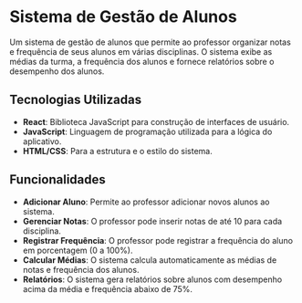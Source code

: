 # Sistema de Gestão de Alunos

Um sistema de gestão de alunos que permite ao professor organizar notas e frequência de seus alunos em várias disciplinas. O sistema exibe as médias da turma, a frequência dos alunos e fornece relatórios sobre o desempenho dos alunos.

## Tecnologias Utilizadas

- **React**: Biblioteca JavaScript para construção de interfaces de usuário.
- **JavaScript**: Linguagem de programação utilizada para a lógica do aplicativo.
- **HTML/CSS**: Para a estrutura e o estilo do sistema.

## Funcionalidades

- **Adicionar Aluno**: Permite ao professor adicionar novos alunos ao sistema.
- **Gerenciar Notas**: O professor pode inserir notas de até 10 para cada disciplina.
- **Registrar Frequência**: O professor pode registrar a frequência do aluno em porcentagem (0 a 100%).
- **Calcular Médias**: O sistema calcula automaticamente as médias de notas e frequência dos alunos.
- **Relatórios**: O sistema gera relatórios sobre alunos com desempenho acima da média e frequência abaixo de 75%.